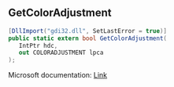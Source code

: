 ## GetColorAdjustment

```csharp
[DllImport("gdi32.dll", SetLastError = true)]
public static extern bool GetColorAdjustment(
   IntPtr hdc,
   out COLORADJUSTMENT lpca
);
```

Microsoft documentation: [Link](https://docs.microsoft.com/en-us/windows/win32/api/wingdi/nf-wingdi-getcoloradjustment)
